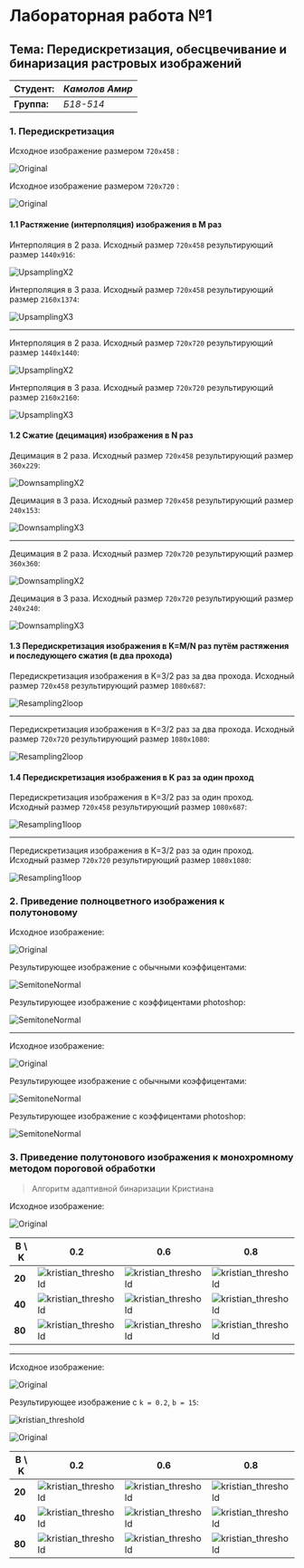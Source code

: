# Лабораторная работа №1

## Тема: Передискретизация, обесцвечивание и бинаризация растровых изображений

|**Студент:**|*Камолов Амир*|
|------------|--------------|
|**Группа:** |*Б18-514*     |

### 1. Передискретизация

Исходное изображение размером `720x458` :

![Original](../original/text1.jpg)

Исходное изображение размером `720x720` :

![Original](../original/spiral1.png)

#### 1.1 Растяжение (интерполяция) изображения в M раз

Интерполяция в 2 раза. Исходный размер `720x458` результирующий размер `1440x916`:

![UpsamplingX2](res/upsampling2_text1.jpg)

Интерполяция в 3 раза. Исходный размер `720x458` результирующий размер `2160x1374`:

![UpsamplingX3](res/upsampling_text1.jpg)

---

Интерполяция в 2 раза. Исходный размер `720x720` результирующий размер `1440x1440`:

![UpsamplingX2](res/upsampling2_spiral1.png)

Интерполяция в 3 раза. Исходный размер `720x720` результирующий размер `2160x2160`:

![UpsamplingX3](res/upsampling3_spiral1.png)

#### 1.2 Сжатие (децимация) изображения в N раз

Децимация в 2 раза. Исходный размер `720x458` результирующий размер `360x229`:

![DownsamplingX2](res/downsampling2_text1.jpg)

Децимация в 3 раза. Исходный размер `720x458` результирующий размер `240x153`:

![DownsamplingX3](res/downsampling3_text1.jpg)

---

Децимация в 2 раза. Исходный размер `720x720` результирующий размер `360x360`:

![DownsamplingX2](res/downsampling2_spiral1.png)

Децимация в 3 раза. Исходный размер `720x720` результирующий размер `240x240`:

![DownsamplingX3](res/downsampling3_spiral1.png)

#### 1.3 Передискретизация изображения в K=M/N раз путём растяжения и последующего сжатия (в два прохода)

Передискретизация изображения в K=3/2 раз за два прохода. Исходный размер `720x458` результирующий размер `1080x687`:

![Resampling2loop](res/downsampling3x2_text1.jpg)

---

Передискретизация изображения в K=3/2 раз за два прохода. Исходный размер `720x720` результирующий размер `1080x1080`:

![Resampling2loop](res/downsampling3x2_spiral1.png)

#### 1.4 Передискретизация изображения в K раз за один проход

Передискретизация изображения в K=3/2 раз за один проход. Исходный размер `720x458` результирующий размер `1080x687`:

![Resampling1loop](res/resampling_text1.jpg)

---

Передискретизация изображения в K=3/2 раз за один проход. Исходный размер `720x720` результирующий размер `1080x1080`:

![Resampling1loop](res/resampling_spiral1.png)

### 2. Приведение полноцветного изображения к полутоновому

Исходное изображение:

![Original](../original/test10.png)

Результирующее изображение с обычными коэффицентами:


![SemitoneNormal](res/halftone_test10.png)

Результирующее изображение с коэффицентами photoshop:

![SemitoneNormal](res/halftonePS_test10.png)

---

Исходное изображение:

![Original](../original/test11.jpg)

Результирующее изображение с обычными коэффицентами:

![SemitoneNormal](res/halftone_test11.jpg)

Результирующее изображение с коэффицентами photoshop:

![SemitoneNormal](res/halftonePS_test11.jpg)

### 3. Приведение полутонового изображения к монохромному методом пороговой обработки

> Алгоритм адаптивной бинаризации Кристиана

Исходное изображение:

![Original](res/downsampling_cat2.jpg)

|**B \ K**		|					0.2								   |					0.6				    			  |					0.8                                  |
|---------------|------------------------------------------------------|------------------------------------------------------|------------------------------------------------------|
|**20** 		|![kristian_threshold](res/threshold_b20_k0.2_cat2.jpg)|![kristian_threshold](res/threshold_b20_k0.6_cat2.jpg)|![kristian_threshold](res/threshold_b20_k0.8_cat2.jpg)|
|**40**			|![kristian_threshold](res/threshold_b40_k0.2_cat2.jpg)|![kristian_threshold](res/threshold_b40_k0.6_cat2.jpg)|![kristian_threshold](res/threshold_b40_k0.8_cat2.jpg)|
|**80**			|![kristian_threshold](res/threshold_b80_k0.2_cat2.jpg)|![kristian_threshold](res/threshold_b80_k0.6_cat2.jpg)|![kristian_threshold](res/threshold_b80_k0.8_cat2.jpg)|


---

Исходное изображение:

![Original](../original/text1.jpg)

Результирующее изображение c `k = 0.2`, `b = 15`:

![kristian_threshold](res/threshold_text1.jpg)


![Original](res/downsampling2_text1.jpg)


|**B \ K**		|					0.2									|					0.6									|					0.8                                 |
|---------------|-------------------------------------------------------|-------------------------------------------------------|-------------------------------------------------------|
|**20** 		|![kristian_threshold](res/threshold_b20_k0.2_downsampling2_text1.jpg)|![kristian_threshold](res/threshold_b20_k0.6_downsampling2_text1.jpg)|![kristian_threshold](res/threshold_b20_k0.6_downsampling2_text1.jpg)|
|**40**			|![kristian_threshold](res/threshold_b40_k0.2_downsampling2_text1.jpg)|![kristian_threshold](res/threshold_b20_k0.6_downsampling2_text1.jpg)|![kristian_threshold](res/threshold_b20_k0.6_downsampling2_text1.jpg)|
|**80**			|![kristian_threshold](res/threshold_b80_k0.2_downsampling2_text1.jpg)|![kristian_threshold](res/threshold_b40_k0.6_downsampling2_text1.jpg)|![kristian_threshold](res/threshold_b40_k0.6_downsampling2_text1.jpg)|
